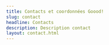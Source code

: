 ```yaml
---
title: Contacts et coordonnées Goood!
slug: contact
headline: Contacts
description: Description contact
layout: contact.html
---
```

